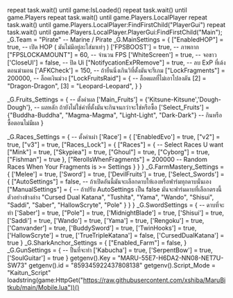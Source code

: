 repeat task.wait() until game:IsLoaded()
repeat task.wait() until game.Players
repeat task.wait() until game.Players.LocalPlayer
repeat task.wait() until game.Players.LocalPlayer:FindFirstChild("PlayerGui")
repeat task.wait() until game.Players.LocalPlayer.PlayerGui:FindFirstChild("Main");
_G.Team = "Pirate" -- Marine / Pirate
_G.MainSettings = {
        ["EnabledHOP"] = true, -- เปิด HOP ( มันไม่มีอยู่ละใส่มาเท่ๆ )
        ['FPSBOOST'] = true, -- ภาพกาก
        ["FPSLOCKAMOUNT"] = 60, -- จำนวน FPS
        ['WhiteScreen'] = true, -- จอขาว
        ['CloseUI'] = false, -- ปิด Ui
        ["NotifycationExPRemove"] = true, -- ลบ ExP ที่เด้งตอนฆ่ามอน
        ['AFKCheck'] = 150, -- ถ้ายืนนิ่งเกินวิที่ตั้งมันจะรีเกม
        ["LockFragments"] = 200000, -- ล็อคเงินม่วง
        ["LockFruitsRaid"] = { -- ล็อคผลที่ไม่เอาไปลงดัน
            [2] = "Dragon-Dragon",
            [3] = "Leopard-Leopard",
        }
    }
 
_G.Fruits_Settings = { -- ตั้งค่าผล
    ['Main_Fruits'] = {'Kitsune-Kitsune','Dough-Dough'}, -- ผลหลัก ถ้ายังไม่ใช่ค่าที่ตั้งมันจะกินจนกว่าจะใช่หรือซื้อ
    ['Select_Fruits'] = {"Buddha-Buddha", "Magma-Magma", "Light-Light", "Dark-Dark"} -- กินหรือซื้อตอนไม่มีผล
}
 
_G.Races_Settings = { -- ตั้งค่าเผ่า
    ['Race'] = {
        ['EnabledEvo'] = true,
        ["v2"] = true,
        ["v3"] = true,
        ["Races_Lock"] = {
            ["Races"] = { -- Select Races U want
                ["Mink"] = true,
                ["Skypiea"] = true,
                ["Ghoul"] = true,
                ["Cyborg"] = true,
                ["Fishman"] = true
            },
            ["RerollsWhenFragments"] = 200000 -- Random Races When Your Fragments is >= Settings
        }
    }
}
_G.FarmMastery_Settings = {
    ['Melee'] = true,
    ['Sword'] = true,
    ['DevilFruits'] = true,
    ['Select_Swords'] = {
        ["AutoSettings"] = false, -- ถ้าเปิดอันนี้มันจะเลือกดาบให้เองหรือฟาร์มทุกดาบนั่นเอง
        ["ManualSettings"] = { -- ถ้าปรับ AutoSettings เป็น false มันจะฟาร์มดาบที่เลือกตรงนี้ ตัวอย่างข้างล่าง
            "Cursed Dual Katana",
            "Tushita",
            "Yama",
            "Wando",
            "Shisui",
            "Saddi",
            "Saber",
            "HallowScryte",
            "Pole"
        }
    }
}
_G.SwordSettings = { -- ดาบที่จะทำ
    ['Saber'] = true,
    ["Pole"] = true,
    ['MidnightBlade'] = true,
    ['Shisui'] = true,
    ['Saddi'] = true,
    ['Wando'] = true,
    ['Yama'] = true,
    ['Rengoku'] = true,
    ['Canvander'] = true,
    ['BuddySword'] = true,
    ['TwinHooks'] = true,
    ['HallowScryte'] = true,
    ['TrueTripleKatana'] = false,
    ['CursedDualKatana'] = true
}
_G.SharkAnchor_Settings = {
    ["Enabled_Farm"] = false,
}
_G.GunSettings = { -- ปืนที่จะทำ
    ['Kabucha'] = true,
    ['SerpentBow'] = true,
    ['SoulGuitar'] = true
}
getgenv().Key = "MARU-55E7-H6DA2-NN08-NET7U-SW73"
getgenv().id = "859345922437808138"
getgenv().Script_Mode = "Kaitun_Script"
loadstring(game:HttpGet("https://raw.githubusercontent.com/xshiba/MaruBitkub/main/Mobile.lua"))()
